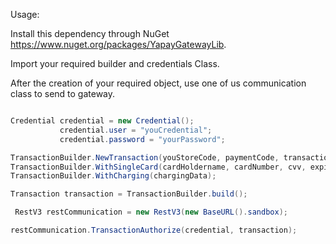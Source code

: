 Usage:

Install this dependency through NuGet https://www.nuget.org/packages/YapayGatewayLib.

Import your required builder and credentials Class.

After the creation of your required object, use one of us communication class to send to gateway.


```c#

Credential credential = new Credential();
           credential.user = "youCredential";
           credential.password = "yourPassword";

TransactionBuilder.NewTransaction(youStoreCode, paymentCode, transactionNumber, transactionValue);
TransactionBuilder.WithSingleCard(cardHoldername, cardNumber, cvv, expirationDate);
TransactionBuilder.WithCharging(chargingData);

Transaction transaction = TransactionBuilder.build();

 RestV3 restCommunication = new RestV3(new BaseURL().sandbox);

restCommunication.TransactionAuthorize(credential, transaction);
